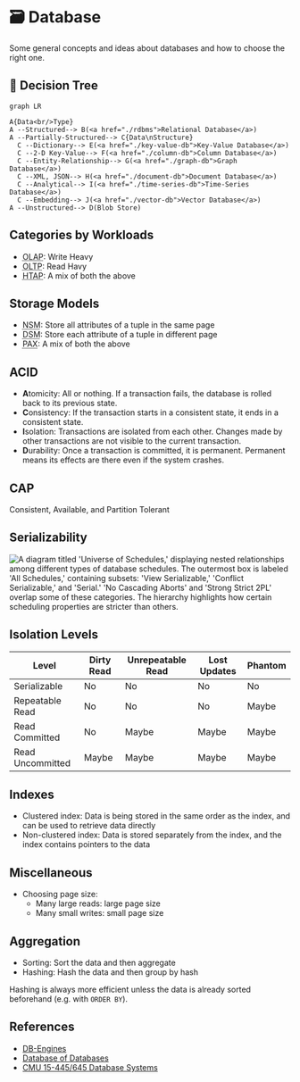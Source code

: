# 🗃️ Database

Some general concepts and ideas about databases and how to choose the right one.

## 🌳 Decision Tree

```mermaid
graph LR

A{Data<br/>Type}
A --Structured--> B(<a href="./rdbms">Relational Database</a>)
A --Partially-Structured--> C{Data\nStructure}
  C --Dictionary--> E(<a href="./key-value-db">Key-Value Database</a>)
  C --2-D Key-Value--> F(<a href="./column-db">Column Database</a>)
  C --Entity-Relationship--> G(<a href="./graph-db">Graph Database</a>)
  C --XML, JSON--> H(<a href="./document-db">Document Database</a>)
  C --Analytical--> I(<a href="./time-series-db">Time-Series Database</a>)
  C --Embedding--> J(<a href="./vector-db">Vector Database</a>)
A --Unstructured--> D(Blob Store)
```

## Categories by Workloads

- <abbr title="Online Transaction Processing">OLAP</abbr>: Write Heavy
- <abbr title="Online Analytical Processing">OLTP</abbr>: Read Havy
- <abbr title="Hybrid Transaction + Analytical Processing">HTAP</abbr>: A mix of both the above

## Storage Models

- <abbr title="N-Ary Storage Model">NSM</abbr>: Store all attributes of a tuple in the same page
- <abbr title="Decomposition Storage Model">DSM</abbr>: Store each attribute of a tuple in different page
- <abbr title="Partition Attributes Across">PAX</abbr>: A mix of both the above

## ACID

- **A**tomicity: All or nothing. If a transaction fails, the database is rolled back to its previous state.
- **C**onsistency: If the transaction starts in a consistent state, it ends in a consistent state.
- **I**solation: Transactions are isolated from each other. Changes made by other transactions are not visible to the current transaction.
- **D**urability: Once a transaction is committed, it is permanent. Permanent means its effects are there even if the system crashes.

## CAP

Consistent, Available, and Partition Tolerant

## Serializability

![A diagram titled 'Universe of Schedules,' displaying nested relationships among different types of database schedules. The outermost box is labeled 'All Schedules,' containing subsets: 'View Serializable,' 'Conflict Serializable,' and 'Serial.' 'No Cascading Aborts' and 'Strong Strict 2PL' overlap some of these categories. The hierarchy highlights how certain scheduling properties are stricter than others.](https://img.tomy.me/docs/database-universe-of-schedules.png)

## Isolation Levels

| Level            | Dirty Read | Unrepeatable Read | Lost Updates | Phantom |
| ---------------- | ---------- | ----------------- | ------------ | ------- |
| Serializable     | No         | No                | No           | No      |
| Repeatable Read  | No         | No                | No           | Maybe   |
| Read Committed   | No         | Maybe             | Maybe        | Maybe   |
| Read Uncommitted | Maybe      | Maybe             | Maybe        | Maybe   |

## Indexes

- Clustered index: Data is being stored in the same order as the index, and can be used to retrieve data directly
- Non-clustered index: Data is stored separately from the index, and the index contains pointers to the data

## Miscellaneous

- Choosing page size:
  - Many large reads: large page size
  - Many small writes: small page size

## Aggregation

- Sorting: Sort the data and then aggregate
- Hashing: Hash the data and then group by hash

Hashing is always more efficient unless the data is already sorted beforehand (e.g. with `ORDER BY`).

## References

- [DB-Engines](https://db-engines.com)
- [Database of Databases](https://dbdb.io)
- [CMU 15-445/645 Database Systems](https://15445.courses.cs.cmu.edu/fall2024/)
